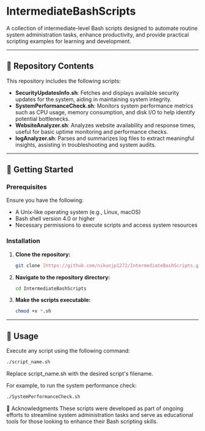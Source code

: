 # IntermediateBashScripts

A collection of intermediate-level Bash scripts designed to automate routine system administration tasks, enhance productivity, and provide practical scripting examples for learning and development.

---

## 🧰 Repository Contents

This repository includes the following scripts:

* **SecurityUpdatesInfo.sh**: Fetches and displays available security updates for the system, aiding in maintaining system integrity.
* **SystemPerformanceCheck.sh**: Monitors system performance metrics such as CPU usage, memory consumption, and disk I/O to help identify potential bottlenecks.
* **WebsiteAnalyzer.sh**: Analyzes website availability and response times, useful for basic uptime monitoring and performance checks.
* **logAnalyzer.sh**: Parses and summarizes log files to extract meaningful insights, assisting in troubleshooting and system audits.

---

## 🚀 Getting Started

### Prerequisites

Ensure you have the following:

* A Unix-like operating system (e.g., Linux, macOS)
* Bash shell version 4.0 or higher
* Necessary permissions to execute scripts and access system resources

### Installation

1.  **Clone the repository:**

    ```bash
    git clone [https://github.com/nikunjp1272/IntermediateBashScripts.git](https://github.com/nikunjp1272/IntermediateBashScripts.git)
    ```

2.  **Navigate to the repository directory:**

    ```bash
    cd IntermediateBashScripts
    ```

3.  **Make the scripts executable:**

    ```bash
    chmod +x *.sh
    ```

---

## 📝 Usage

Execute any script using the following command:

```bash
./script_name.sh
```
Replace script_name.sh with the desired script's filename.

For example, to run the system performance check:

```bash
./SystemPerformanceCheck.sh
```
🙌 Acknowledgments
These scripts were developed as part of ongoing efforts to streamline system administration tasks and serve as educational tools for those looking to enhance their Bash scripting skills.
